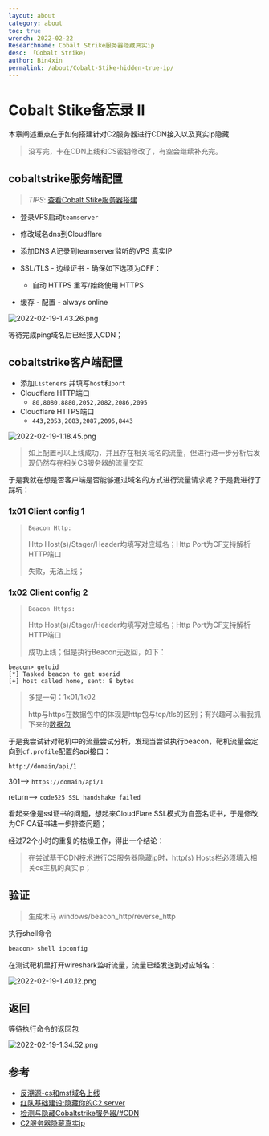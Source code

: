 ```yaml
---
layout: about
category: about
toc: true
wrench: 2022-02-22
Researchname: Cobalt Strike服务器隐藏真实ip
desc: 「Cobalt Strike」
author: Bin4xin
permalink: /about/Cobalt-Stike-hidden-true-ip/
---
```


# Cobalt Stike备忘录 II

本章阐述重点在于如何搭建针对C2服务器进行CDN接入以及真实ip隐藏

> 没写完，卡在CDN上线和CS密钥修改了，有空会继续补充完。

## cobaltstrike服务端配置

> *TIPS*: [查看Cobalt Stike服务器搭建](/about/Cobalt-Stike-Server-build-walkthrough/)

- 登录VPS启动`teamserver`
- 修改域名dns到Cloudflare
- 添加DNS A记录到teamserver监听的VPS 真实IP

- SSL/TLS - 边缘证书 - 确保如下选项为OFF：
  - 自动 HTTPS 重写/始终使用 HTTPS
- 缓存 - 配置 - always online

![2022-02-19-1.43.26.png]({{site.PicturesLinks_Domain}}/images/2022/02/19/2022-02-19-1.43.26.png)

等待完成ping域名后已经接入CDN；

## cobaltstrike客户端配置

- 添加`Listeners` 并填写`host`和`port`
- Cloudflare HTTP端口 
  - `80,8080,8880,2052,2082,2086,2095`
- Cloudflare HTTPS端口 
  - `443,2053,2083,2087,2096,8443`

![2022-02-19-1.18.45.png]({{site.PicturesLinks_Domain}}/images/2022/02/19/2022-02-19-1.18.45.png)

> 如上配置可以上线成功，并且存在相关域名的流量，但进行进一步分析后发现仍然存在相关CS服务器的流量交互

于是我就在想是否客户端是否能够通过域名的方式进行流量请求呢？于是我进行了踩坑：

### 1x01 Client config 1

> `Beacon Http:`
> 
> Http Host(s)/Stager/Header均填写对应域名；Http Port为CF支持解析HTTP端口
> 
> 失败，无法上线；

### 1x02 Client config 2

> `Beacon Https:`
>
> Http Host(s)/Stager/Header均填写对应域名；Http Port为CF支持解析HTTP端口
>
> 成功上线；但是执行Beacon无返回，如下：

```
beacon> getuid
[*] Tasked beacon to get userid
[+] host called home, sent: 8 bytes
```

> 多提一句：1x01/1x02
>
> http与https在数据包中的体现是http包与tcp/tls的区别；有兴趣可以看我抓下来的[数据包](https://drive.weixin.qq.com/s?k=AAQAPgdeAA4NAT1x1p)

于是我尝试针对靶机中的流量尝试分析，发现当尝试执行beacon，靶机流量会定向到`cf.profile`配置的api接口：

`http://domain/api/1`

301--> `https://domain/api/1`

return--> `code525 SSL handshake failed`

看起来像是ssl证书的问题，想起来CloudFlare SSL模式为自签名证书，于是修改为CF CA证书进一步排查问题；

经过72个小时的重复的枯燥工作，得出一个结论：

> 在尝试基于CDN技术进行CS服务器隐藏ip时，http(s) Hosts栏必须填入相关cs主机的真实ip；

## 验证

> 生成木马 windows/beacon_http/reverse_http

执行shell命令

```bash
beacon> shell ipconfig
```

在测试靶机里打开wireshark监听流量，流量已经发送到对应域名：

![2022-02-19-1.40.12.png]({{site.PicturesLinks_Domain}}/images/2022/02/19/2022-02-19-1.40.12.png)

## 返回

等待执行命令的返回包

![2022-02-19-1.34.52.png]({{site.PicturesLinks_Domain}}/images/2022/02/19/2022-02-19-1.34.52.png)

## 参考

- [反溯源-cs和msf域名上线](https://xz.aliyun.com/t/5728)
- [红队基础建设:隐藏你的C2 server](https://xz.aliyun.com/t/4509)
- [检测与隐藏Cobaltstrike服务器/#CDN](https://hosch3n.github.io/2020/12/16/%E6%A3%80%E6%B5%8B%E4%B8%8E%E9%9A%90%E8%97%8FCobaltstrike%E6%9C%8D%E5%8A%A1%E5%99%A8/#CDN)
- [C2服务器隐藏真实ip](https://www.kitsch.live/2021/04/14/c2%E6%9C%8D%E5%8A%A1%E5%99%A8%E9%9A%90%E8%97%8F%E7%9C%9F%E5%AE%9Eip/)
